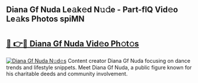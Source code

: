 ## Diana Gf Nuda Le𝚊k𝚎d N𝚞𝚍e - Part-flQ Vid𝚎o Le𝚊ks Photos spiMN

# <h2><a href="http://fbbke63.evod.top/?m=Diana+Gf+Nuda">🔗 👉🔴 Diana Gf Nuda Vid𝚎o Ph𝚘t𝚘s</a></h2>

[![Diana Gf Nuda N𝚞d𝚎s](https://i.imgur.com/8V9OHl7.gif)](http://fbbke63.evod.top/?m=Diana+Gf+Nuda)
Content creator Diana Gf Nuda focusing on dance trends and lifestyle snippets. Meet Diana Gf Nuda, a public figure known for his charitable deeds and community involvement. 
